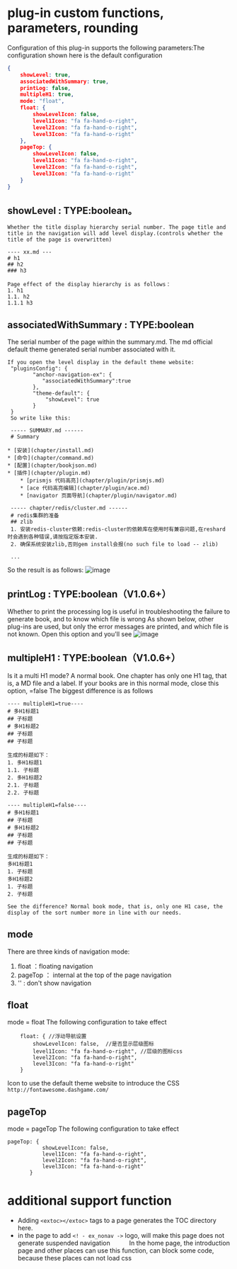 # plug-in custom functions, parameters, rounding
Configuration of this plug-in supports the following parameters:The configuration shown here is the default configuration
```json
{
    showLevel: true,
    associatedWithSummary: true,
    printLog: false,
    multipleH1: true,
    mode: "float",
    float: {
        showLevelIcon: false,
        level1Icon: "fa fa-hand-o-right",
        level2Icon: "fa fa-hand-o-right",
        level3Icon: "fa fa-hand-o-right"
    },
    pageTop: {
        showLevelIcon: false,
        level1Icon: "fa fa-hand-o-right",
        level2Icon: "fa fa-hand-o-right",
        level3Icon: "fa fa-hand-o-right"
    }
}
```






















<extoc></extoc>

## showLevel : TYPE:boolean。
    Whether the title display hierarchy serial number. The page title and title in the navigation will add level display.(controls whether the title of the page is overwritten)

```
---- xx.md ---
# h1
## h2
### h3

Page effect of the display hierarchy is as follows：
1. h1
1.1. h2
1.1.1 h3
```
## associatedWithSummary : TYPE:boolean
   The serial number of the page within the summary.md. The md official default theme generated serial number associated with it.
```
If you open the level display in the default theme website:
 "pluginsConfig": {
        "anchor-navigation-ex": {
           "associatedWithSummary":true
        },
        "theme-default": {
            "showLevel": true
        }
 }
 So write like this:

 ----- SUMMARY.md ------
 # Summary

* [安装](chapter/install.md)
* [命令](chapter/command.md)
* [配置](chapter/bookjson.md)
* [插件](chapter/plugin.md)
    * [prismjs 代码高亮](chapter/plugin/prismjs.md)
    * [ace 代码高亮编辑](chapter/plugin/ace.md)
    * [navigator 页面导航](chapter/plugin/navigator.md)

 ----- chapter/redis/cluster.md ------
 # redis集群的准备
 ## zlib
 1. 安装redis-cluster依赖:redis-cluster的依赖库在使用时有兼容问题,在reshard时会遇到各种错误,请按指定版本安装.
 2. 确保系统安装zlib,否则gem install会报(no such file to load -- zlib)

 ...
```
So the result is as follows:
  ![image](https://raw.githubusercontent.com/zq99299/gitbook-plugin-anchor-navigation-ex/master/doc/images/层级关联显示.png)

## printLog : TYPE:boolean（V1.0.6+）
Whether to print the processing log is useful in troubleshooting the failure to generate book, and to know which file is wrong
As shown below, other plug-ins are used, but only the error messages are printed, and which file is not known. Open this option and you'll see
![image](https://raw.githubusercontent.com/zq99299/gitbook-plugin-anchor-navigation-ex/master/doc/images/printlog.png)

## multipleH1 : TYPE:boolean（V1.0.6+）
Is it a multi H1 mode? A normal book. One chapter has only one H1 tag, that is, a MD file and a label. If your books are in this normal mode, close this option, =false
The biggest difference is as follows
```
---- multipleH1=true----
# 多H1标题1
## 子标题
# 多H1标题2
## 子标题
## 子标题

生成的标题如下：
1. 多H1标题1
1.1. 子标题
2. 多H1标题2
2.1. 子标题
2.2. 子标题

---- multipleH1=false----
# 多H1标题1
## 子标题
# 多H1标题2
## 子标题
## 子标题

生成的标题如下：
多H1标题1
1. 子标题
多H1标题2
1. 子标题
2. 子标题

See the difference? Normal book mode, that is, only one H1 case, the display of the sort number more in line with our needs.
```

## mode
There are three kinds of navigation mode:

1. float ：floating navigation
2. pageTop ： internal at the top of the page navigation
3. '' : don't show navigation

## float
mode = float The following configuration to take effect
```
    float: { //浮动导航设置
        showLevelIcon: false,  //是否显示层级图标
        level1Icon: "fa fa-hand-o-right", //层级的图标css
        level2Icon: "fa fa-hand-o-right",
        level3Icon: "fa fa-hand-o-right"
    }
```
Icon to use the default theme website to introduce the CSS `http://fontawesome.dashgame.com/`

## pageTop
mode = pageTop The following configuration to take effect
```
pageTop: {
           showLevelIcon: false,
           level1Icon: "fa fa-hand-o-right",
           level2Icon: "fa fa-hand-o-right",
           level3Icon: "fa fa-hand-o-right"
       }
```

# additional support function
- Adding `<extoc></extoc>` tags to a page generates the TOC directory here.
- in the page to add `<! - ex_nonav ->` logo, will make this page does not generate suspended navigation
    
     In the home page, the introduction page and other places can use this function, can block some code, because these places can not load css